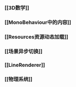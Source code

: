 ### [[3D数学]]

### [[MonoBehaviour中的内容]]

### [[Resources资源动态加载]]

### [[场景异步切换]]

### [[LineRenderer]]

### [[物理系统]]